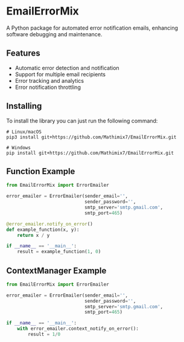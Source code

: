 EmailErrorMix
==========

A Python package for automated error notification emails, enhancing software debugging and maintenance.

Features
--------
- Automatic error detection and notification
- Support for multiple email recipients
- Error tracking and analytics
- Error notification throttling

Installing
--------
To install the library you can just run the following command:

    # Linux/macOS
    pip3 install git+https://github.com/Mathimix7/EmailErrorMix.git

    # Windows
    pip install git+https://github.com/Mathimix7/EmailErrorMix.git


Function Example
--------
```python
from EmailErrorMix import ErrorEmailer 

error_emailer = ErrorEmailer(sender_email='',
                             sender_password='', 
                             smtp_server='smtp.gmail.com', 
                             smtp_port=465)

@error_emailer.notify_on_error()
def example_function(x, y):
    return x / y

if __name__ == '__main__':
    result = example_function(1, 0)
```


ContextManager Example
--------
```python
from EmailErrorMix import ErrorEmailer 

error_emailer = ErrorEmailer(sender_email='',
                             sender_password='', 
                             smtp_server='smtp.gmail.com', 
                             smtp_port=465)

if __name__ == '__main__':
    with error_emailer.context_notify_on_error():
        result = 1/0
```